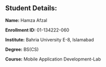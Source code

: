 ## Student Details:
**Name:** Hamza Afzal

**Enrollment ID:** 01-134222-060

**Institute:** Bahria University E-8, Islamabad

**Degree:** BS(CS)

**Course:** Mobile Application Development-Lab


 

